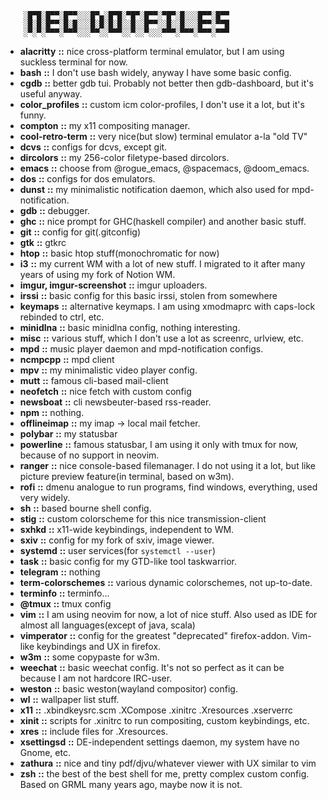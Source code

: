 ```
    ░█▀█░█▀▀░█▀▀░░░█▀▄░█▀█░▀█▀░█▀▀░▀█▀░█░░░█▀▀░█▀▀
    ░█░█░█▀▀░█░█░░░█░█░█░█░░█░░█▀▀░░█░░█░░░█▀▀░▀▀█
    ░▀░▀░▀▀▀░▀▀▀░░░▀▀░░▀▀▀░░▀░░▀░░░▀▀▀░▀▀▀░▀▀▀░▀▀▀
```

- **alacritty**               **::** nice cross-platform terminal emulator, but I am using suckless
  terminal for now.
- **bash**                    **::** I don't use bash widely, anyway I have some basic config.
- **cgdb**                    **::** better gdb tui. Probably not better then gdb-dashboard, but it's useful anyway.
- **color_profiles**          **::** custom icm color-profiles, I don't use it a lot, but it's funny.
- **compton**                 **::** my x11 compositing manager.
- **cool-retro-term**         **::** very nice(but slow) terminal emulator a-la "old TV"
- **dcvs**                    **::** configs for dcvs, except git.
- **dircolors**               **::** my 256-color filetype-based dircolors.
- **emacs**                   **::** choose from @rogue_emacs, @spacemacs, @doom_emacs.
- **dos**                     **::** configs for dos emulators.
- **dunst**                   **::** my minimalistic notification daemon, which also used for mpd-notification.
- **gdb**                     **::** debugger.
- **ghc**                     **::** nice prompt for GHC(haskell compiler) and another basic stuff.
- **git**                     **::** config for git(.gitconfig)
- **gtk**                     **::** gtkrc
- **htop**                    **::** basic htop stuff(monochromatic for now)
- **i3**                      **::** my current WM with a lot of new stuff. I migrated to it after many years of using my fork of Notion WM.
- **imgur, imgur-screenshot** **::** imgur uploaders.
- **irssi**                   **::** basic config for this basic irssi, stolen from somewhere
- **keymaps**                 **::** alternative keymaps. I am using xmodmaprc with caps-lock rebinded to ctrl, etc.
- **minidlna**                **::** basic minidlna config, nothing interesting.
- **misc**                    **::** various stuff, which I don't use a lot as screenrc, urlview, etc.
- **mpd**                     **::** music player daemon and mpd-notification configs.
- **ncmpcpp**                 **::** mpd client
- **mpv**                     **::** my minimalistic video player config.
- **mutt**                    **::** famous cli-based mail-client
- **neofetch**                **::** nice fetch with custom config
- **newsboat**                **::** cli newsbeuter-based rss-reader.
- **npm**                     **::** nothing.
- **offlineimap**             **::** my imap -> local mail fetcher.
- **polybar**                 **::** my statusbar
- **powerline**               **::** famous statusbar, I am using it only with tmux for now, because of no support in neovim.
- **ranger**                  **::** nice console-based filemanager. I do not using it a lot, but like picture preview feature(in terminal, based on w3m).
- **rofi**                    **::** dmenu analogue to run programs, find windows, everything, used very widely.
- **sh**                      **::** based bourne shell config.
- **stig**                    **::** custom colorscheme for this nice transmission-client
- **sxhkd**                   **::** x11-wide keybindings, independent to WM.
- **sxiv**                    **::** config for my fork of sxiv, image viewer.
- **systemd**                 **::** user services(for `systemctl --user`)
- **task**                    **::** basic config for my GTD-like tool taskwarrior.
- **telegram**                **::** nothing
- **term-colorschemes**       **::** various dynamic colorschemes, not up-to-date.
- **terminfo**                **::** terminfo...
- **@tmux**                   **::** tmux config
- **vim**                     **::** I am using neovim for now, a lot of nice stuff. Also used as IDE for almost all languages(except of java, scala)
- **vimperator**              **::** config for the greatest "deprecated" firefox-addon. Vim-like keybindings and UX in firefox.
- **w3m**                     **::** some copypaste for w3m.
- **weechat**                 **::** basic weechat config. It's not so perfect as it can be because I am not hardcore IRC-user.
- **weston**                  **::** basic weston(wayland compositor) config.
- **wl**                      **::** wallpaper list stuff.
- **x11**                     **::** .xbindkeysrc.scm  .XCompose  .xinitrc  .Xresources  .xserverrc
- **xinit**                   **::** scripts for .xinitrc to run compositing, custom keybindings, etc.
- **xres**                    **::** include files for .Xresources.
- **xsettingsd**              **::** DE-independent settings daemon, my system have no Gnome, etc.
- **zathura**                 **::** nice and tiny pdf/djvu/whatever viewer with UX similar to vim
- **zsh**                     **::** the best of the best shell for me, pretty complex custom config. Based on GRML many years ago, maybe now it is not.
